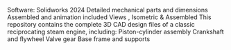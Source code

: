 Software: Solidworks 2024
Detailed mechanical parts and dimensions
Assembled and animation included
Views , Isometric & Assembled
This repository contains the complete 3D CAD design files of a classic reciprocating steam engine, including:
Piston-cylinder assembly
Crankshaft and flywheel
Valve gear
Base frame and supports
